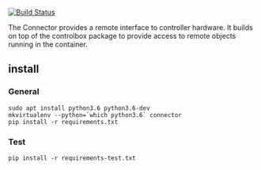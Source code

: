 [![Build Status](https://travis-ci.org/BrewPi/connector.svg?branch=master)](https://travis-ci.org/BrewPi/connector)

The Connector provides a remote interface to controller hardware. It builds on top of the controlbox package to
provide access to remote objects running in the container.


## install

### General
    sudo apt install python3.6 python3.6-dev
    mkvirtualenv --python=`which python3.6` connector
    pip install -r requirements.txt

### Test
    pip install -r requirements-test.txt
